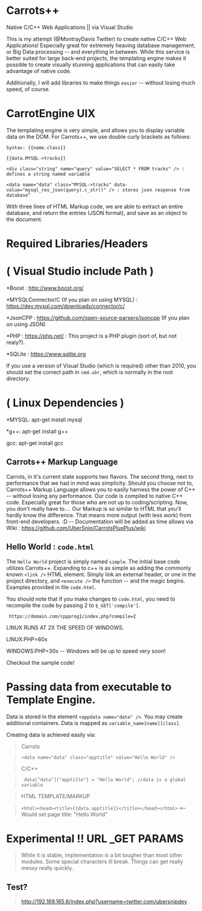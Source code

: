 # Carrots++
Native C/C++ Web Applications || via Visual Studio

This is my attempt (@MontrayDavis Twitter) to create native C/C++ Web Applications! Especially great for extremely heaving database management, or Big Data processing -- and everything in between. While this service is better suited for large back-end projects, the templating engine makes it possible to create visually stunning applications that can easily take advantage of native code.

Additionally, I will add libraries to make things `easier` -- without losing much speed, of course.

# CarrotEngine UIX
The templating engine is very simple, and allows you to display variable data on the DOM. For Carrots++, we use double curly brackets as follows:

    Syntax: {{name.class}}
    
    {{data.MYSQL->tracks}}
    
    <div class="string" name="query" value="SELECT * FROM tracks" /> : defines a string named variable
    
    <data name="data" class="MYSQL->tracks" data-value="mysql_res_json(query).c_str()" /> : stores json response from database^
    
With three lines of HTML Markup code, we are able to extract an entire database, and return the entries (JSON format), and save as an object to the document. 

# Required Libraries/Headers 
# ( Visual Studio include Path )

  *Boost : http://www.boost.org/
  
  *MYSQLConnector/C (If you plan on using MYSQL) : https://dev.mysql.com/downloads/connector/c/
  
  *JsonCPP : https://github.com/open-source-parsers/jsoncpp (If you plan on using JSON)
  
  *PHP : https://php.net/ : This project is a PHP plugin (sort of, but not realy?).
  
  *SQLite : https://www.sqlite.org 
 
If you use a version of Visual Studio (which is required) other than 2010, you should set the correct path in `cmd.ubr`, which is normally in the root directory.

# ( Linux Dependencies )
 *MYSQL: apt-get install mysql
 
 *g++: apt-get install g++
 
 gcc: apt-get install gcc

## Carrots++ Markup Language
  Carrots, in it's current state supports two flavors. The second thing, next to performance that we had in mind was simplicity. Should you choose not to, Carrots++ Markup Language allows you to easily harness the power of C++ -- without losing any performance. Our code is compiled to native C++ code. Especially great for those who are not up to coding/scripting. Now, you don't really have to.... Our Markup is so similar to HTML that you'll hardly know the difference. That means more output (with less work) from front-end developers. :D -- Documentation will be added as time allows via Wiki : https://github.com/UberSnip/CarrotsPlusPlus/wiki
  
## Hello World : `code.html`

 The `Hello World` project is simply named `simple`. The initial base code utilizes Carrots++. Expanding to c++ is as simple as adding the commonly known `<link />` HTML element. Simply link an external header, or one in the project directory, and `<execute />` the function -- and the magic begins. Examples provided in file `code.html`.
 
 You should note that if you make changes to `code.html`, you need to recompile the code by passing 2 to `$_GET['compile']`.
 
` https://domain.com/cppprog1/index.php?compile=2`

LINUX RUNS AT 2X THE SPEED OF WINDOWS.

LINUX:PHP=60x

WINDOWS:PHP=30x -- Windows will be up to speed very soon!

Checkout the sample code!

# Passing data from executable to Template Engine.
Data is stored in the element `<appdata name="data" />`. You may create additional containers.
Data is mapped as `variable_name[name][class]`. 

Creating data is achieved easily via:
> Carrots

> ` <data name="data" class="apptitle" value="Hello World" /> `

> C/C++

> ` data["data"]["apptitle"] = "Hello World"; //data is a global variable`

> HTML TEMPLATE/MARKUP

> ` <html><head><title>{{data.apptitle}}</title></head></html> ` <-- Would set page title: "Hello World"

# Experimental !! URL _GET PARAMS
> While it is stable, implementation is a bit tougher than most other modules. Some special characters ill break. Things can get really messy really quickly.


## Test?
> http://192.169.165.6/index.php?username=twitter.com/ubersnipdev
